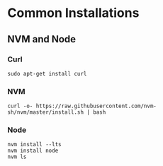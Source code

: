 # Common Installations

## NVM and Node

### Curl

```shell
sudo apt-get install curl
```

### NVM

```shell
curl -o- https://raw.githubusercontent.com/nvm-sh/nvm/master/install.sh | bash
```

### Node

```shell
nvm install --lts
nvm install node
nvm ls
```
